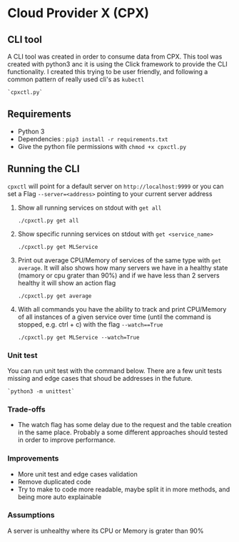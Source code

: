 # Cloud Provider X (CPX)

## CLI tool
A CLI tool was created in order to consume data from CPX. This tool was created with python3
anc it is using the Click framework to provide the CLI functionality. I created this trying to
be user friendly, and following a common pattern of really used cli's as `kubectl`

    `cpxctl.py`

## Requirements
 - Python 3
 - Dependencies : `pip3 install -r requirements.txt`
 - Give the python file permissions with `chmod +x cpxctl.py`

## Running the CLI

`cpxctl` will point for a default server on `http://localhost:9999` or you can set a Flag
`--server=<address>` pointing to your current server address

1. Show all running services on stdout with `get all`

    `./cpxctl.py get all`

1. Show specific running services on stdout with `get <service_name>`

    `./cpxctl.py get MLService`

2. Print out average CPU/Memory of services of the same type with `get average`. It will also shows
how many servers we have in a healthy state (mamory or cpu grater than 90%) and if we have less than 
2 servers healthy it will show an action flag

    `./cpxctl.py get average`


4. With all commands you have the ability to track and print CPU/Memory of all instances of a given service over
time (until the command is stopped, e.g. ctrl + c) with the flag `--watch==True`

    `./cpxctl.py get MLService --watch=True`

### Unit test
You can run unit test with the command below. There are a few unit tests missing and edge cases that shoud be addresses in the future.

    `python3 -m unittest`

### Trade-offs
 - The watch flag has some delay due to the request and the table creation in the same place.
Probably a some different approaches should tested in order to improve performance.

### Improvements
 - More unit test and edge cases validation
 - Remove duplicated code
 - Try to make to code more readable, maybe split it in more methods, and being more auto explainable

### Assumptions
A server is unhealthy where its CPU or Memory is grater than 90%